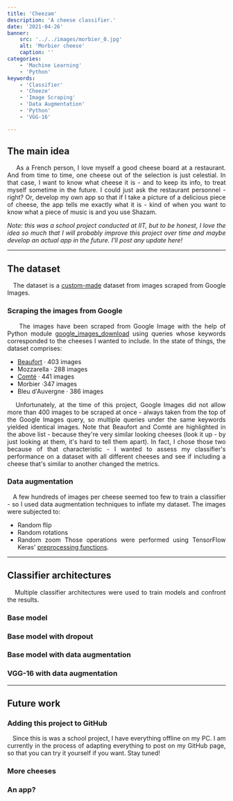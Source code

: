 ```yaml
---
title: 'Cheezam'
description: 'A cheese classifier.'
date: '2021-04-26'
banner:
    src: '../../images/morbier_0.jpg'
    alt: 'Morbier cheese'
    caption: ''
categories:
    - 'Machine Learning'
    - 'Python'
keywords:
    - 'Classifier'
    - 'Cheeze'
    - 'Image Scraping'
    - 'Data Augmentation'
    - 'Python'
    - 'VGG-16'

---
```


<!--**bold**
    *italics*
    ## headline
    ### subheadline
    #### subsubheadline -->
<div style="text-align: justify">

## The main idea
&nbsp;&nbsp;&nbsp; As a French person, I love myself a good cheese board at a restaurant. And from time to time, one cheese out of the selection is just celestial. In that case, I want to know what cheese it is - and to keep its info, to treat myself sometime in the future. I could just ask the restaurant personnel - right? Or, develop my own app so that if I take a picture of a delicious piece of cheese, the app tells me exactly what it is - kind of when you want to know what a piece of music is and you use Shazam.

*Note: this was a school project conducted at IIT, but to be honest, I love the idea so much that I will probably improve this project over time and maybe develop an actual app in the future. I'll post any update here!*

___

## The dataset
&nbsp;&nbsp;&nbsp;The dataset is a <u>custom-made</u> dataset from images scraped from Google Images. 
### Scraping the images from Google
&nbsp;&nbsp;&nbsp; The images have been scraped from Google Image with the help of Python module <a href = "https://github.com/hardikvasa/google-images-download" target = "_blank">google_images_download</a> using queries whose keywords corresponded to the cheeses I wanted to include. In the state of things, the dataset comprises:
- <u>Beaufort</u> · 403 images
- Mozzarella · 288 images
- <u>Comté</u> · 441 images
- Morbier ·347 images
- Bleu d'Auvergne · 386 images

&nbsp;&nbsp;&nbsp;Unfortunately, at the time of this project, Google Images did not allow more than 400 images to be scraped at once - always taken from the top of the Google Images query, so multiple queries under the same keywords yielded identical images. 
Note that Beaufort and Comté are highlighted in the above list - because they're very similar looking cheeses (look it up - by just looking at them, it's hard to tell them apart). In fact, I chose those two because of that characteristic - I wanted to assess my classifier's performance on a dataset with all different cheeses and see if including a cheese that's similar to another changed the metrics. 
### Data augmentation
&nbsp;&nbsp;&nbsp;A few hundreds of images per cheese seemed too few to train a classifier - so I used data augmentation techniques to inflate my dataset. The images were subjected to:
- Random flip
- Random rotations
- Random zoom
Those operations were performed using TensorFlow Keras' <a href = "https://www.tensorflow.org/api_docs/python/tf/keras/layers/experimental/preprocessing" target="_blank">preprocessing functions</a>. 
___

## Classifier architectures
&nbsp;&nbsp;&nbsp;Multiple classifier architectures were used to train models and confront the results. 
### Base model
### Base model with dropout
### Base model with data augmentation
### VGG-16 with data augmentation

___

## Future work
### Adding this project to GitHub
&nbsp;&nbsp;&nbsp;Since this is was a school project, I have everything offline on my PC. I am currently in the process of adapting everything to post on my GitHub page, so that you can try it yourself if you want. Stay tuned!
### More cheeses 
### An app?

</div>